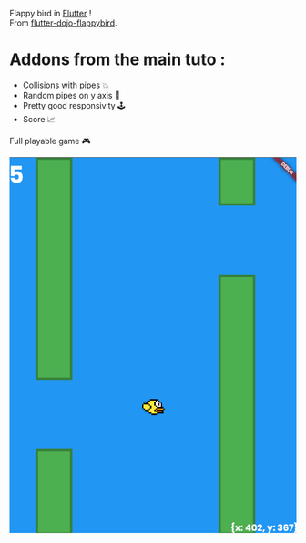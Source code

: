 Flappy bird in [Flutter](https://flutter.dev/?gclid=CjwKCAjw2P-KBhByEiwADBYWCtIOYB_OONZuVbEwDSWKLQL81hln3zfjbvAYf5WuIfq3p1m5Wi0fqxoCPFkQAvD_BwE&gclsrc=aw.ds) !<br>
From [flutter-dojo-flappybird](https://github.com/bamlab/flutter-dojo-flappybird).

# Addons from the main tuto :
* Collisions with pipes 💥
* Random pipes on y axis 🔀
* Pretty good responsivity 🕹️
* Score 📈

Full playable game 🎮

![Screenshot](./docs/screenshot.png)